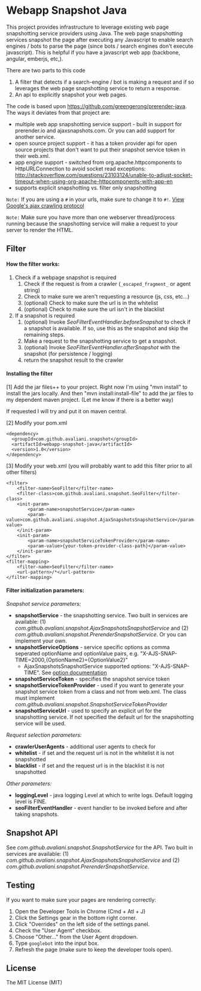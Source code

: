 Webapp Snapshot Java
===========================

This project provides infrastructure to leverage existing web page snapshotting service providers using Java. The web page snapshotting services snapshot the page after executing any Javascript to enable search engines / bots to parse the page (since bots / search engines don't execute javascript). This is helpful if you have a javascript web app (backbone, angular, emberjs, etc,).

There are two parts to this code

1. A filter that detects if a search-engine / bot is making a request and if so leverages the web page snapshotting service to return a response.
2. An api to explicitly snapshot your web pages.

The code is based upon https://github.com/greengerong/prerender-java. The ways it deviates from that project are:

* multiple web app snapshotting service support - built in support for prerender.io and ajaxsnapshots.com. Or you can add support for another service.
* open source project support - it has a token provider api for open source projects that don't want to put their snapshot service token in their web.xml.
* app engine support - switched from org.apache.httpcomponents to HttpURLConnection to avoid socket read exceptions: http://stackoverflow.com/questions/23103124/unable-to-adjust-socket-timeout-when-using-org-apache-httpcomponents-with-app-en
* supports explicit snapshotting vs. filter only snapshotting


`Note:` If you are using a `#` in your urls, make sure to change it to `#!`. [View Google's ajax crawling protocol](https://developers.google.com/webmasters/ajax-crawling/docs/getting-started)

`Note:` Make sure you have more than one webserver thread/process running because the snapshotting service will make a request to your server to render the HTML.

## Filter

#### How the filter works:

1. Check if a webpage snapshot is required
	1. Check if the request is from a crawler (`_escaped_fragment_` or agent string)
	2. Check to make sure we aren't requesting a resource (js, css, etc...)
	3. (optional) Check to make sure the url is in the whitelist
	4. (optional) Check to make sure the url isn't in the blacklist
2. If a snapshot is required
	1. (optional) Invoke *SeoFilterEventHandler.beforeSnapshot* to check if a snapshot is available. If so, use this as the snapshot and skip the remaining steps.
	2. Make a request to the snapshotting service to get a snapshot.
	3. (optional) Invoke *SeoFilterEventHandler.afterSnapshot* with the snapshot (for persistence / logging)
	4. return the snapshot result to the crawler


#### Installing the filter 

[1] Add the jar files++ to your project. Right now I'm using "mvn install" to install the jars locally. And then "mvn install:install-file" to add the jar files to my dependent maven project. (Let me know if there is a better way)

If requested I will try and put it on maven central.

[2] Modify your pom.xml

    <dependency>
      <groupId>com.github.avaliani.snapshot</groupId>
      <artifactId>webapp-snapshot-java</artifactId>
      <version>1.0</version>
    </dependency>

[3] Modify your web.xml (you will probably want to add this filter prior to all other filters)

    <filter>
        <filter-name>SeoFilter</filter-name>
        <filter-class>com.github.avaliani.snapshot.SeoFilter</filter-class>
        <init-param>
            <param-name>snapshotService</param-name>
            <param-value>com.github.avaliani.snapshot.AjaxSnapshotsSnapshotService</param-value>
        </init-param>
        <init-param>
            <param-name>snapshotServiceTokenProvider</param-name>
            <param-value>{your-token-provider-class-path}</param-value>
        </init-param>
    </filter>
    <filter-mapping>
        <filter-name>SeoFilter</filter-name>
        <url-pattern>/*</url-pattern>
    </filter-mapping>

#### Filter initialization parameters:

*Snapshot service parameters:*

* **snapshotService** - the snapshotting service. Two built in services are available: (1) *com.github.avaliani.snapshot.AjaxSnapshotsSnapshotService* and (2) *com.github.avaliani.snapshot.PrerenderSnapshotService*. Or you can implement your own.
* **snapshotServiceOptions** - service specific options as comma seperated optionName and optionValue pairs, e.g. "X-AJS-SNAP-TIME=2000,{OptionName2}={OptionValue2}"
	* AjaxSnapshotsSnapshotService supported options: "X-AJS-SNAP-TIME". See [option documentation](https://ajaxsnapshots.com/apidocs)
* **snapshotServiceToken** - specifies the snapshot service token
* **snapshotServiceTokenProvider** - used if you want to generate your snapshot service token from a class and not from web.xml. The class must implement *com.github.avaliani.snapshot.SnapshotServiceTokenProvider*
* **snapshotServiceUrl** - used to specify an explicit url for the snapshotting service. If not specified the default url for the snapshotting service will be used.

*Request selection parameters:*

* **crawlerUserAgents** - additional user agents to check for
* **whitelist** - if set and the request url is not in the whitelist it is not snapshotted
* **blacklist** - if set and the request url is in the blacklist it is not snapshotted

*Other parameters:*

* **loggingLevel** - java logging Level at which to write logs. Default logging level is FINE.
* **seoFilterEventHandler** - event handler to be invoked before and after taking snapshots.

## Snapshot API

See *com.github.avaliani.snapshot.SnapshotService* for the API. Two built in services are available: (1) *com.github.avaliani.snapshot.AjaxSnapshotsSnapshotService* and (2) *com.github.avaliani.snapshot.PrerenderSnapshotService*. 


## Testing

If you want to make sure your pages are rendering correctly:

1. Open the Developer Tools in Chrome (Cmd + Atl + J)
2. Click the Settings gear in the bottom right corner.
3. Click "Overrides" on the left side of the settings panel.
4. Check the "User Agent" checkbox.
6. Choose "Other..." from the User Agent dropdown.
7. Type `googlebot` into the input box.
8. Refresh the page (make sure to keep the developer tools open).

## License

The MIT License (MIT)

